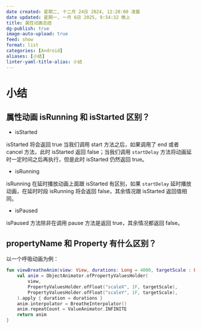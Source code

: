 ```yaml
---
date created: 星期二, 十二月 24日 2024, 12:28:00 凌晨
date updated: 星期一, 一月 6日 2025, 9:54:32 晚上
title: 属性动画总结
dg-publish: true
image-auto-upload: true
feed: show
format: list
categories: [Android]
aliases: [小结]
linter-yaml-title-alias: 小结
---
```


# 小结

## 属性动画 isRunning 和 isStarted 区别？

- isStarted

isStarted 将会返回 true 当我们调用 start 方法之后，如果调用了 end 或者 cancel 方法，此时 isStarted 返回 false；当我们调用 `startDelay` 方法将动画延时一定时间之后再执行，但是此时 isStarted 仍然返回 true。

- isRunning

isRunning 在延时播放动画上面跟 isStarted 有区别，如果 `startDelay` 延时播放动画，在延时时段 isRunning 将会返回 false，其余情况跟 isStarted 返回值相同。

- isPaused

isPaused 方法除非在调用 pause 方法是返回 true，其余情况都返回 false。

## propertyName 和 Property 有什么区别？

以一个呼吸动画为例：

```kotlin
fun viewBreatheAnim(view: View, durations: Long = 4000, targetScale : Float = 1.1F): ObjectAnimator {
    val anim = ObjectAnimator.ofPropertyValuesHolder(
        view,
        PropertyValuesHolder.ofFloat("scaleX", 1F, targetScale),
        PropertyValuesHolder.ofFloat("scaleY", 1F, targetScale),
    ).apply { duration = durations }
    anim.interpolator = BreatheInterpolator()
    anim.repeatCount = ValueAnimator.INFINITE
    return anim
}
```
